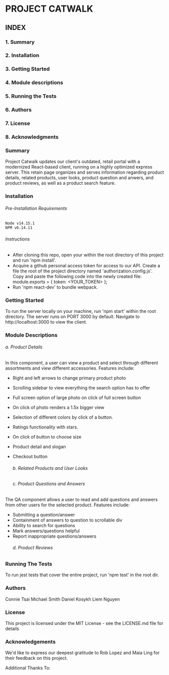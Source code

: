 # PROJECT CATWALK

## INDEX

  ### 1. Summary
  ### 2. Installation
  ### 3. Getting Started
  ### 4. Module descriptions
  ### 5. Running the Tests
  ### 6. Authors
  ### 7. License
  ### 8. Acknowledgments


### Summary
  Project Catwalk updates our client's outdated, retail portal with a modernized React-based client, running on a highly optimized express server. This retain page organizes and serves information regarding product details, related products, user looks, product question and anwers, and product reviews, as well as a product search feature.

### Installation
###### Pre-Installation Requirements
    Node v14.15.1
    NPM v6.14.11
###### Instructions
  - After cloning this repo, open your within the root directory of this project and run 'npm install'.
  - Acquire a github personal access token for access to our API. Create a file the root of the project directory named 'authorization.config.js'.
  Copy and paste the following code into the newly created file:
    module.exports = {
      token: <YOUR_TOKEN>
    };
  - Run 'npm react-dev' to bundle webpack.

### Getting Started
  To run the server locally on your machine, run 'npm start' within the root directory.
  The server runs on PORT 3000 by default. Navigate to http://localhost:3000 to view the client.

### Module Descriptions

  ###### a. Product Details
In this component, a user can view a product and select through different assortments and view different accessories. Features include:
- Right and left arrows to change primary product photo
- Scrolling sidebar to view everything the search option has to offer
- Full screen option of large photo on click of full screen button
- On click of photo renders a 1.5x bigger view
- Selection of different colors by click of a button.
- Ratings functionality with stars.
- On click of button to choose size
- Product detail and slogan
- Checkout button

  ###### b. Related Products and User Looks

  ###### c. Product Questions and Answers
The QA component allows a user to read and add questions and answers from other users for the selected product. Features include:
- Submitting a question/answer
- Containment of answers to question to scrollable div
- Ability to search for questions
- Mark answers/questions helpful
- Report inappropriate questions/answers
  ###### d. Product Reviews

### Running The Tests
  To run jest tests that cover the entire project, run 'npm test' in the root dir.

### Authors
  Connie Tsai
  Michael Smith
  Daniel Kosykh
  Liem Nguyen

### License
  This project is licensed under the MIT License - see the LICENSE.md file for details

### Acknowledgements
  We'd like to express our deepest gratitude to Rob Lopez and Maia Ling for their feedback on this project.

  Additional Thanks To:


